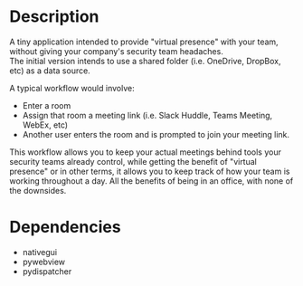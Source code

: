 # Description

A tiny application intended to provide "virtual presence" with your team, without giving your company's security team headaches.  
The initial version intends to use a shared folder (i.e. OneDrive, DropBox, etc) as a data source.

A typical workflow would involve:  
- Enter a room
- Assign that room a meeting link (i.e. Slack Huddle, Teams Meeting, WebEx, etc)
- Another user enters the room and is prompted to join your meeting link.

This workflow allows you to keep your actual meetings behind tools your security teams already control, while getting the benefit of "virtual presence" or in other terms, it allows you to keep track of how your team is working throughout a day.  All the benefits of being in an office, with none of the downsides.

# Dependencies
- nativegui
- pywebview
- pydispatcher

